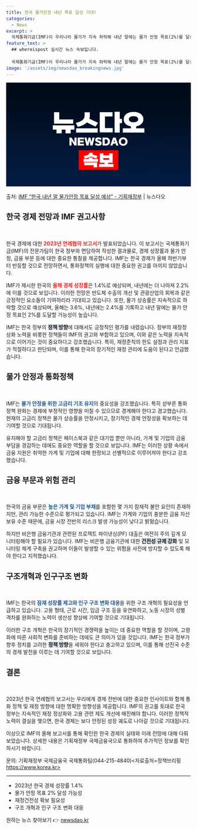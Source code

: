 ```yaml
---
title: 한국 물가안정 내년 목표 달성 기대!
categories:
  - News
excerpt: >
  국제통화기금(IMF)이 우리나라 물가가 지속 하락해 내년 말에는 물가 안정 목표(2%)를 달성할 것으로 예상…
feature_text: >
  ## whereispost 실시간 뉴스 속보입니다.

  국제통화기금(IMF)이 우리나라 물가가 지속 하락해 내년 말에는 물가 안정 목표(2%)를 달성할 것으로 예상…
image: '/assets/img/newsdao_breakingnews.jpg'
---
```


![뉴스다오 속보](/assets/img/newsdao_breakingnews.jpg)

<p>출처: <a href="https://newsdao.kr/2561" rel="dofollow">IMF “한국 내년 말 물가안정 목표 달성 예상” - 기획재정부</a> | 뉴스다오</p>

<h2 data-ke-size="size26">한국 경제 전망과 IMF 권고사항</h2>

<p data-ke-size="size16">&nbsp;</p>

한국 경제에 대한 <b><span style="color: #ee2323;">2023년 연례협의 보고서</span></b>가 발표되었습니다. 이 보고서는 국제통화기금(IMF)의 전문가팀이 한국 정부와 면담하여 작성한 결과물로, 경제 성장률과 물가 안정, 금융 부문 등에 대한 중요한 통찰을 제공합니다. IMF는 한국 경제가 올해 하반기부터 반등할 것으로 전망하면서, 통화정책의 실행에 대한 중요한 권고를 아끼지 않았습니다. 

IMF가 제시한 한국의 <b><span style="color: #ee2323;">올해 경제 성장률</span></b>은 1.4%로 예상되며, 내년에는 더 나아져 2.2%에 이를 것으로 보입니다. 이러한 전망은 반도체 수출의 개선 및 관광산업의 회복과 같은 긍정적인 요소들이 기여하리라 기대되고 있습니다. 또한, 물가 상승률은 지속적으로 하락할 것으로 예상되며, 올해는 3.6%, 내년에는 2.4%를 기록하고 내년 말에는 물가 안정 목표인 2%를 도달할 가능성이 높습니다. 

IMF는 한국 정부의 <b><span style="background-color: #21538527;">정책 방향</span></b>에 대해서도 긍정적인 평가를 내렸습니다. 정부의 재정정상화 노력을 비롯한 정책들이 IMF의 권고와 부합하고 있으며, 이와 같은 노력을 지속적으로 이어가는 것이 중요하다고 강조했습니다. 특히, 재정준칙의 한도 설정과 관리 지표가 적절하다고 판단되며, 이를 통해 한국의 장기적인 재정 관리에 도움이 된다고 언급했습니다.

<h2 data-ke-size="size26">물가 안정과 통화정책</h2>

<p data-ke-size="size16">&nbsp;</p>

IMF는 <b><span style="color: #1a5490;">물가 안정을 위한 고금리 기조 유지</span></b>의 중요성을 강조했습니다. 특히 섣부른 통화정책 완화는 경제에 부정적인 영향을 미칠 수 있으므로 경계해야 한다고 경고했습니다. 현재의 고금리 정책은 물가 상승률을 안정시키고, 장기적인 경제 안정성을 확보하는 데 기여할 것으로 기대됩니다.

유지해야 할 고금리 정책은 페이스북과 같은 대기업 뿐만 아니라, 가계 및 기업의 금융 부담을 경감하는 데에도 중요한 역할을 할 것으로 보입니다. IMF는 이러한 상황 속에서 금융 지원은 취약한 가계 및 기업에 대해 한정되고 선별적으로 이루어져야 한다고 강조했습니다.

<h2 data-ke-size="size26">금융 부문과 위험 관리</h2>

<p data-ke-size="size16">&nbsp;</p>

한국의 금융 부문은 <b><span style="color: #1a5490;">높은 가계 및 기업 부채</span></b>를 포함한 몇 가지 잠재적 불안 요인이 존재하지만, 관리 가능한 수준으로 평가되고 있습니다. IMF는 가계와 기업의 충분한 금융 자산 보유 수준 때문에, 금융 시장 전반의 리스크 발생 가능성이 낮다고 밝혔습니다. 

하지만 비은행 금융기관과 관련된 프로젝트 파이낸싱(PF) 대출은 여전히 주의 깊게 모니터링해야 할 필요가 있습니다. IMF는 비은행 금융기관에 대한 <b><span style="background-color: #21538527;">건전성 규제 강화</span></b> 및 모니터링 체계 구축을 권고하며 이들이 발생할 수 있는 위험을 사전에 방지할 수 있도록 해야 한다고 지적했습니다.

<h2 data-ke-size="size26">구조개혁과 인구구조 변화</h2>

<p data-ke-size="size16">&nbsp;</p>

IMF는 한국의 <b><span style="color: #1a5490;">잠재 성장률 제고와 인구 구조 변화 대응</span></b>을 위한 구조 개혁의 필요성을 언급하고 있습니다. 고용 형태, 근로 시간, 임금 구조 등을 유연화하고, 노동 시장의 성별 격차를 완화하는 노력이 생산성 향상에 기여할 것으로 기대됩니다. 

이러한 구조 개혁은 한국의 장기적인 경쟁력을 높이는 데 중요한 역할을 할 것이며, 고령화에 따른 사회적 변화를 준비하는 데에도 큰 의미가 있을 것입니다. IMF는 한국 정부가 향후 정치를 고려한 <b><span style="background-color: #21538527;">정책 방향</span></b>을 세워야 한다고 충고하고 있으며, 이를 통해 선진국 수준의 경제 발전을 이루는 데 기여할 것으로 보입니다.

<h2 data-ke-size="size26">결론</h2>

<p data-ke-size="size16">&nbsp;</p>

2023년 한국 연례협의 보고서는 우리에게 경제 전반에 대한 중요한 인사이트와 함께 통화 정책 및 재정 방향에 대한 명확한 방향성을 제공합니다. IMF의 권고를 토대로 한국 정부는 지속적인 재정 정상화와 고용 관련 제도 개선에 매진해야 합니다. 이러한 정책적 노력이 결실을 맺으면, 한국 경제는 보다 안정된 성장 궤도로 나아갈 것으로 기대됩니다. 

이상으로 IMF의 올해 보고서를 통해 확인한 한국 경제의 실태와 미래 전망에 대해 다뤄보았습니다. 상세한 내용은 기획재정부 국제금융국으로 통화하여 추가적인 정보를 확인하시기 바랍니다.

문의: 기획재정부 국제금융국 국제통화팀(044-215-4840)<자료출처=정책브리핑 https://www.korea.kr>
  
<hr style="border: 1px solid #ddd;"/>
  
<ul>
  <li>2023년 한국 경제 성장률 1.4%</li>
  <li>물가 안정 목표 2% 달성 가능성</li>
  <li>재정건전성 확보 필요성</li>
  <li>구조 개혁과 인구 구조 변화 대응</li>
</ul> 

원하는 뉴스 찾아보기 👉 <a href="https://newsdao.kr" rel="dofollow">newsdao.kr</a>


